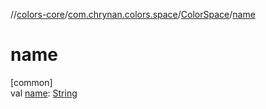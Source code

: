 //[colors-core](../../../index.md)/[com.chrynan.colors.space](../index.md)/[ColorSpace](index.md)/[name](name.md)

# name

[common]\
val [name](name.md): [String](https://kotlinlang.org/api/latest/jvm/stdlib/kotlin/-string/index.html)
